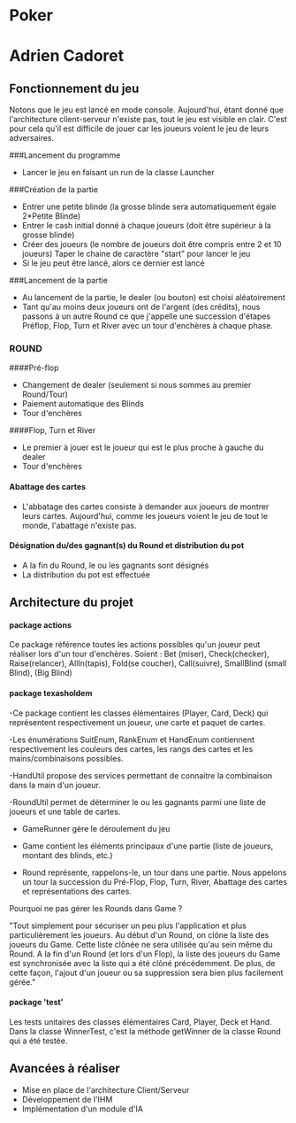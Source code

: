# Poker
# Adrien Cadoret

## Fonctionnement du jeu 

Notons que le jeu est lancé en mode console. 
Aujourd'hui, étant donné que l'architecture client-serveur n'existe pas, tout le jeu est visible en clair. 
C'est pour cela qu'il est difficile de jouer car les joueurs voient le jeu de leurs adversaires.

###Lancement du programme
- Lancer le jeu en faisant un run de la classe Launcher

###Création de la partie
- Entrer une petite blinde (la grosse blinde sera automatiquement égale 2*Petite Blinde)
- Entrer le cash initial donné à chaque joueurs (doit être supérieur à la grosse blinde)
- Créer des joueurs (le nombre de joueurs doit être compris entre 2 et 10 joueurs)
  Taper le chaine de caractère "start" pour lancer le jeu
- Si le jeu peut être lancé, alors ce dernier est lancé

###Lancement de la partie
- Au lancement de la partie, le dealer (ou bouton) est choisi aléatoirement
- Tant qu'au moins deux joueurs ont de l'argent (des crédits), nous passons à un autre Round ce que j'appelle une succession d'étapes Préflop,
Flop, Turn et River avec un tour d'enchères à chaque phase. 

### ROUND

####Pré-flop
- Changement de dealer (seulement si nous sommes au premier Round/Tour)
- Paiement automatique des Blinds
- Tour d'enchères

####Flop, Turn et River
- Le premier à jouer est le joueur qui est le plus proche à gauche du dealer
- Tour d'enchères

#### Abattage des cartes 
- L'abbatage des cartes consiste à demander aux joueurs de montrer leurs cartes. 
  Aujourd'hui, comme les joueurs voient le jeu de tout le monde, l'abattage n'existe pas.
  
#### Désignation du/des gagnant(s) du Round et distribution du pot
- A la fin du Round, le ou les gagnants sont désignés
- La distribution du pot est effectuée

## Architecture du projet

#### package **actions**

Ce package référence toutes les actions possibles qu'un joueur peut réaliser lors d'un tour d'enchères.
Soient : Bet (miser), Check(checker), Raise(relancer), AllIn(tapis), Fold(se coucher), Call(suivre), SmallBlind (small Blind),
(Big Blind)

#### package **texasholdem**

-Ce package contient les classes élémentaires (Player, Card, Deck) qui représentent respectivement un joueur, une carte et paquet
de cartes. 

-Les énumérations SuitEnum, RankEnum et HandEnum contiennent respectivement les couleurs des cartes, les rangs des cartes
et les mains/combinaisons possibles.

-HandUtil propose des services permettant de connaitre la combinaison dans la main d'un joueur.

-RoundUtil permet de déterminer le ou les gagnants parmi une liste de joueurs et une table de cartes.

- GameRunner gère le déroulement du jeu

- Game contient les éléments principaux d'une partie (liste de joueurs, montant des blinds, etc.)

- Round représente, rappelons-le, un tour dans une partie. Nous appelons un tour la succession du Pré-Flop, Flop, Turn, River, 
Abattage des cartes et représentations des cartes.

Pourquoi ne pas gérer les Rounds dans Game ?

"Tout simplement pour sécuriser un peu plus l'application et plus particulièrement les joueurs. Au début d'un Round, on clône
la liste des joueurs du Game. Cette liste clônée ne sera utilisée qu'au sein même du Round. A la fin d'un Round (et lors d'un Flop),
la liste des joueurs du Game est synchronisée avec la liste qui a été clôné précédemment. 
De plus, de cette façon, l'ajout d'un joueur ou sa suppression sera bien plus facilement gérée."

#### package 'test'

Les tests unitaires des classes élémentaires Card, Player, Deck et Hand.
Dans la classe WinnerTest, c'est la méthode getWinner de la classe Round qui a été testée. 

## Avancées à réaliser

- Mise en place de l'architecture Client/Serveur
- Développement de l'IHM
- Implémentation d'un module d'IA

